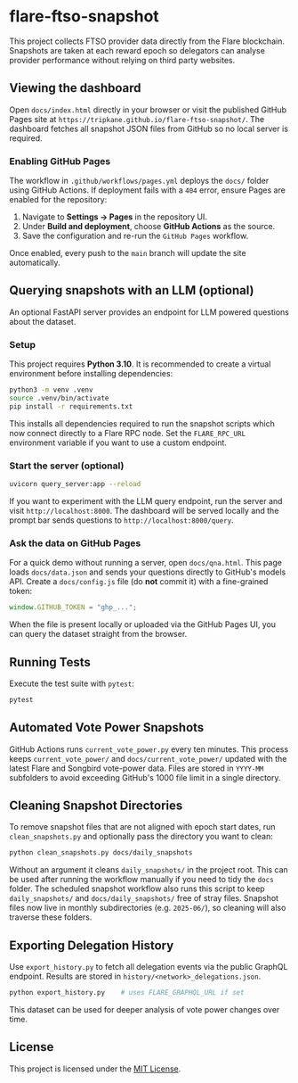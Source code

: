 # flare-ftso-snapshot
This project collects FTSO provider data directly from the Flare blockchain. Snapshots are taken at each reward epoch so delegators can analyse provider performance without relying on third party websites.

## Viewing the dashboard

Open `docs/index.html` directly in your browser or visit the published GitHub
Pages site at `https://tripkane.github.io/flare-ftso-snapshot/`. The dashboard
fetches all snapshot JSON files from GitHub so no local server is required.

### Enabling GitHub Pages

The workflow in `.github/workflows/pages.yml` deploys the `docs/` folder using
GitHub Actions. If deployment fails with a `404` error, ensure Pages are enabled
for the repository:

1. Navigate to **Settings → Pages** in the repository UI.
2. Under **Build and deployment**, choose **GitHub Actions** as the source.
3. Save the configuration and re-run the `GitHub Pages` workflow.

Once enabled, every push to the `main` branch will update the site automatically.

## Querying snapshots with an LLM (optional)

An optional FastAPI server provides an endpoint for LLM powered questions about
the dataset.

### Setup
This project requires **Python 3.10**. It is recommended to create a virtual
environment before installing dependencies:

```bash
python3 -m venv .venv
source .venv/bin/activate
pip install -r requirements.txt
```
This installs all dependencies required to run the snapshot scripts which now
connect directly to a Flare RPC node. Set the `FLARE_RPC_URL` environment
variable if you want to use a custom endpoint.

### Start the server (optional)

```bash
uvicorn query_server:app --reload
```


If you want to experiment with the LLM query endpoint, run the server and visit
`http://localhost:8000`. The dashboard will be served locally and the prompt bar
sends questions to `http://localhost:8000/query`.

### Ask the data on GitHub Pages

For a quick demo without running a server, open `docs/qna.html`. This page
loads `docs/data.json` and sends your questions directly to GitHub's models API.
Create a `docs/config.js` file (do **not** commit it) with a fine-grained token:

```js
window.GITHUB_TOKEN = "ghp_...";
```

When the file is present locally or uploaded via the GitHub Pages UI, you can
query the dataset straight from the browser.


## Running Tests

Execute the test suite with `pytest`:

```bash
pytest
```

## Automated Vote Power Snapshots

GitHub Actions runs `current_vote_power.py` every ten minutes. This process keeps
`current_vote_power/` and `docs/current_vote_power/` updated with the latest Flare
and Songbird vote-power data. Files are stored in `YYYY-MM` subfolders to avoid
exceeding GitHub's 1000 file limit in a single directory.

## Cleaning Snapshot Directories

To remove snapshot files that are not aligned with epoch start dates, run
`clean_snapshots.py` and optionally pass the directory you want to clean:

```bash
python clean_snapshots.py docs/daily_snapshots
```

Without an argument it cleans `daily_snapshots/` in the project root. This can
be used after running the workflow manually if you need to tidy the `docs`
folder. The scheduled snapshot workflow also runs this script to keep
`daily_snapshots/` and `docs/daily_snapshots/` free of stray files. Snapshot
files now live in monthly subdirectories (e.g. `2025-06/`), so cleaning will
also traverse these folders.

## Exporting Delegation History

Use `export_history.py` to fetch all delegation events via the public GraphQL
endpoint. Results are stored in `history/<network>_delegations.json`.

```bash
python export_history.py    # uses FLARE_GRAPHQL_URL if set
```

This dataset can be used for deeper analysis of vote power changes over time.

## License

This project is licensed under the [MIT License](LICENSE).



